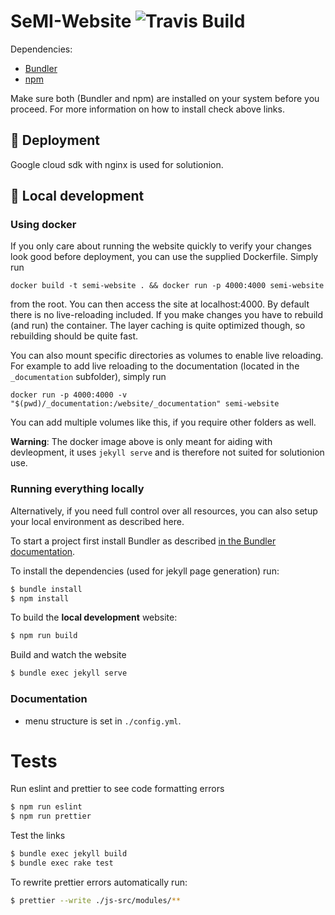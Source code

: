 # SeMI-Website ![Travis Build](https://travis-ci.org/SeMI-network/semi-website.svg?branch=master "Logo Travis Build")

Dependencies:
- [Bundler](https://bundler.io/)
- [npm](https://www.npmjs.com/)

Make sure both (Bundler and npm) are installed on your system before you proceed. For more information on how to install check above links.

## :rocket: Deployment

Google cloud sdk with nginx is used for solutionion.

## :construction: Local development

### Using docker

If you only care about running the website quickly to verify your changes look
good before deployment, you can use the supplied Dockerfile. Simply run

```
docker build -t semi-website . && docker run -p 4000:4000 semi-website
```

from the root. You can then access the site at localhost:4000. By default there
is no live-reloading included. If you make changes you have to rebuild (and
run) the container. The layer caching is quite optimized though, so rebuilding
should be quite fast.

You can also mount specific directories as volumes to enable live reloading.
For example to add live reloading to the documentation (located in the
`_documentation` subfolder), simply run

```
docker run -p 4000:4000 -v "$(pwd)/_documentation:/website/_documentation" semi-website
```
You can add multiple volumes like this, if you require other folders as well.

**Warning**: The docker image above is only meant for aiding with devleopment,
it uses `jekyll serve` and is therefore not suited for solutionion use.

### Running everything locally

Alternatively, if you need full control over all resources, you can also setup
your local environment as described here.

To start a project first install Bundler as described [in the Bundler documentation](https://bundler.io/).

To install the dependencies (used for jekyll page generation) run:

```bash
$ bundle install
$ npm install
```

To build the **local development** website:

```bash
$ npm run build
```

Build and watch the website

```bash
$ bundle exec jekyll serve
```

### Documentation

- menu structure is set in `./config.yml`.

# Tests

Run eslint and prettier to see code formatting errors

```bash
$ npm run eslint
$ npm run prettier
```

Test the links

```bash
$ bundle exec jekyll build
$ bundle exec rake test
```

To rewrite prettier errors automatically run:

```bash
$ prettier --write ./js-src/modules/**
```
